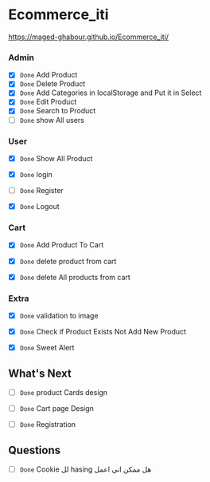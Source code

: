 # Ecommerce_iti

https://maged-ghabour.github.io/Ecommerce_iti/



### Admin

- [x] `Done`      Add Product  
- [x] `Done`      Delete Product
- [x] `Done`      Add Categories in localStorage and Put it in Select
- [x] `Done`      Edit Product
- [x] `Done`      Search to Product
- [ ] `Done`      show All users

### User

- [x] `Done`  Show All Product
- [x] `Done`  login
- [ ] `Done`  Register
- [x] `Done`  Logout


### Cart
- [x] `Done`  Add Product To Cart
- [x] `Done`  delete product from cart
- [x] `Done`  delete All products from cart



### Extra
- [x] `Done`  validation to image 
- [x] `Done`  Check if Product Exists Not Add New Product
- [x] `Done`  Sweet Alert


## What's Next 
- [ ] `Done`  product Cards design 
- [ ] `Done`  Cart page Design 
- [ ] `Done`  Registration 



## Questions 
 - [ ] `Done`   Cookie  لل   hasing  هل ممكن اني اعمل   

